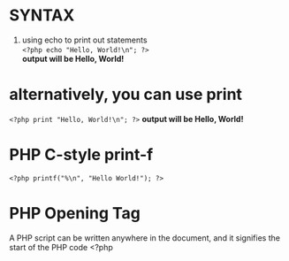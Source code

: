 # SYNTAX
1. using echo to print out statements  
`<?php
    echo "Hello, World!\n";
?>`  
**output will be Hello, World!**  

# alternatively, you can use print
`<?php
    print "Hello, World!\n";
?>`
**output will be Hello, World!**

# PHP C-style print-f 
`<?php
    printf("%\n", "Hello World!");
?>`


# PHP Opening Tag
 A PHP script can be written anywhere in the document, and
it signifies the start of the PHP code <?php